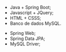 <ul>
  <li>Java + Spring Boot;</li>
  <li>Javascript + JQuery;</li>
  <li>HTML + CSSS;</li>
  <li>Banco de dados MySQL.</li>
</ul>

<ul>
  <li>Spring Web;</li>
  <li>Spring Data JPA;</li>
  <li>MySQL Driver;</li>
</ul>



